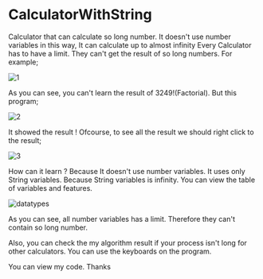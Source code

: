# CalculatorWithString
Calculator that can calculate so long number. It doesn't use number variables in this way, It can calculate up to almost infinity
Every Calculator has to have a limit. They can't get the result of so long numbers. For example;

![1](https://user-images.githubusercontent.com/36541960/67125455-7bf22f00-f1fd-11e9-975f-e880b2662fe6.PNG)

As you can see, you can't learn the result of 3249!(Factorial). But this program;

![2](https://user-images.githubusercontent.com/36541960/67125739-210d0780-f1fe-11e9-88d0-a55ea11d41a2.PNG)

It showed the result ! Ofcourse, to see all the result we should right click to the result;

![3](https://user-images.githubusercontent.com/36541960/67125755-266a5200-f1fe-11e9-9aa9-28bacb7939ca.PNG)

How can it learn ? Because It doesn't use number variables. It uses only String variables. Because String variables is infinity. You can view the table of variables and features.

![datatypes](https://user-images.githubusercontent.com/36541960/67126095-f40d2480-f1fe-11e9-8473-9e33c3a91226.png)

As you can see, all number variables has a limit. Therefore they can't contain so long number.

Also, you can check the my algorithm result if your process isn't long for other calculators.
You can use the keyboards on the program.


You can view my code.
Thanks
